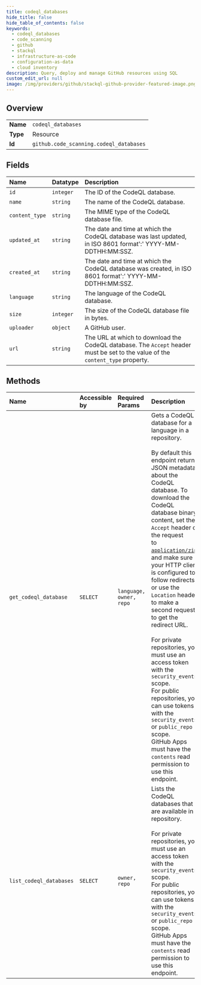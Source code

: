 ```yaml
---
title: codeql_databases
hide_title: false
hide_table_of_contents: false
keywords:
  - codeql_databases
  - code_scanning
  - github    
  - stackql
  - infrastructure-as-code
  - configuration-as-data
  - cloud inventory
description: Query, deploy and manage GitHub resources using SQL
custom_edit_url: null
image: /img/providers/github/stackql-github-provider-featured-image.png
---
```

  
    

## Overview
<table><tbody>
<tr><td><b>Name</b></td><td><code>codeql_databases</code></td></tr>
<tr><td><b>Type</b></td><td>Resource</td></tr>
<tr><td><b>Id</b></td><td><code>github.code_scanning.codeql_databases</code></td></tr>
</tbody></table>

## Fields
| Name | Datatype | Description |
|:-----|:---------|:------------|
| `id` | `integer` | The ID of the CodeQL database. |
| `name` | `string` | The name of the CodeQL database. |
| `content_type` | `string` | The MIME type of the CodeQL database file. |
| `updated_at` | `string` | The date and time at which the CodeQL database was last updated, in ISO 8601 format':' YYYY-MM-DDTHH:MM:SSZ. |
| `created_at` | `string` | The date and time at which the CodeQL database was created, in ISO 8601 format':' YYYY-MM-DDTHH:MM:SSZ. |
| `language` | `string` | The language of the CodeQL database. |
| `size` | `integer` | The size of the CodeQL database file in bytes. |
| `uploader` | `object` | A GitHub user. |
| `url` | `string` | The URL at which to download the CodeQL database. The `Accept` header must be set to the value of the `content_type` property. |
## Methods
| Name | Accessible by | Required Params | Description |
|:-----|:--------------|:----------------|:------------|
| `get_codeql_database` | `SELECT` | `language, owner, repo` | Gets a CodeQL database for a language in a repository.<br /><br />By default this endpoint returns JSON metadata about the CodeQL database. To<br />download the CodeQL database binary content, set the `Accept` header of the request<br />to [`application/zip`](https://docs.github.com/rest/overview/media-types), and make sure<br />your HTTP client is configured to follow redirects or use the `Location` header<br />to make a second request to get the redirect URL.<br /><br />For private repositories, you must use an access token with the `security_events` scope.<br />For public repositories, you can use tokens with the `security_events` or `public_repo` scope.<br />GitHub Apps must have the `contents` read permission to use this endpoint. |
| `list_codeql_databases` | `SELECT` | `owner, repo` | Lists the CodeQL databases that are available in a repository.<br /><br />For private repositories, you must use an access token with the `security_events` scope.<br />For public repositories, you can use tokens with the `security_events` or `public_repo` scope.<br />GitHub Apps must have the `contents` read permission to use this endpoint. |
